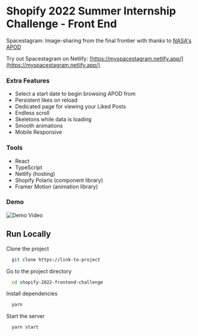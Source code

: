 
# Shopify 2022 Summer Internship Challenge - Front End

Spacestagram: Image-sharing from the final frontier with thanks to [NASA's APOD](https://github.com/nasa/apod-api#docs)

Try out Spacestagram on Netlify: [https://myspacestagram.netlify.app/](https://myspacestagram.netlify.app/)



### Extra Features

- Select a start date to begin browsing APOD from
- Persistent likes on reload
- Dedicated page for viewing your Liked Posts
- Endless scroll
- Skeletons while data is loading
- Smooth animations  
- Mobile Responsive

### Tools
- React 
- TypeScript
- Netlify (hosting)
- Shopify Polaris (component library)
- Framer Motion (animation library)

### Demo

![Demo Video](https://github.com/mdanics/shopify-2022-frontend-challenge/blob/main/readme-assets/demo.gif?raw=true)

## Run Locally

Clone the project

```bash
  git clone https://link-to-project
```

Go to the project directory

```bash
  cd shopify-2022-frontend-challenge
```

Install dependencies

```bash
  yarn
```

Start the server

```bash
  yarn start
```


